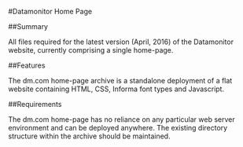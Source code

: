 #Datamonitor Home Page


##Summary

All files required for the latest version (April, 2016) of the Datamonitor website, currently comprising a single home-page.


##Features

The dm.com home-page archive is a standalone deployment of a flat website containing HTML, CSS, Informa font types and Javascript.


##Requirements

The dm.com home-page has no reliance on any particular web server environment and can be deployed anywhere. The existing directory structure within the archive should be maintained.

